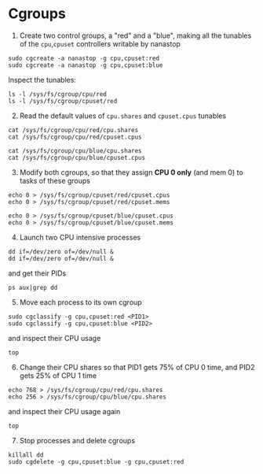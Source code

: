 # Cgroups

1. Create two control groups, a "red" and a "blue", making all the tunables of the 
`cpu`,`cpuset` controllers writable by nanastop

```
sudo cgcreate -a nanastop -g cpu,cpuset:red
sudo cgcreate -a nanastop -g cpu,cpuset:blue
```

Inspect the tunables:

```
ls -l /sys/fs/cgroup/cpu/red
ls -l /sys/fs/cgroup/cpuset/red
```

2. Read the default values of `cpu.shares` and `cpuset.cpus` tunables
```
cat /sys/fs/cgroup/cpu/red/cpu.shares
cat /sys/fs/cgroup/cpu/red/cpuset.cpus

cat /sys/fs/cgroup/cpu/blue/cpu.shares
cat /sys/fs/cgroup/cpu/blue/cpuset.cpus
```

3. Modify both cgroups, so that they assign __CPU 0 only__ (and mem 0) to tasks of these groups

```
echo 0 > /sys/fs/cgroup/cpuset/red/cpuset.cpus 
echo 0 > /sys/fs/cgroup/cpuset/red/cpuset.mems 

echo 0 > /sys/fs/cgroup/cpuset/blue/cpuset.cpus
echo 0 > /sys/fs/cgroup/cpuset/blue/cpuset.mems 
```


4. Launch two CPU intensive processes

```
dd if=/dev/zero of=/dev/null &
dd if=/dev/zero of=/dev/null &
```

and get their PIDs
```
ps aux|grep dd
```


5. Move each process to its own cgroup 
```
sudo cgclassify -g cpu,cpuset:red <PID1>
sudo cgclassify -g cpu,cpuset:blue <PID2>
```

and inspect their CPU usage
```
top
```

6. Change their CPU shares so that PID1 gets 75% of CPU 0 time, and PID2 gets 25% of CPU 1 time

```
echo 768 > /sys/fs/cgroup/cpu/red/cpu.shares 
echo 256 > /sys/fs/cgroup/cpu/blue/cpu.shares 
```


and inspect their CPU usage again
```
top
```

7. Stop processes and delete cgroups 

```
killall dd 
sudo cgdelete -g cpu,cpuset:blue -g cpu,cpuset:red
```












